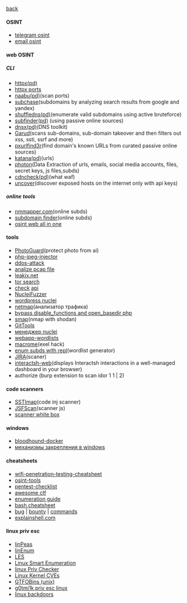 [back](../../README.md)
#### OSINT
- [telegram osint](https://github.com/drego85/tosint)
- [email osint](https://epieos.com/)
#### web OSINT
##### CLI
- [httpx(pd)](https://github.com/projectdiscovery/httpx)
- [httpx ports](./src_for_src/httpx_ports.md)
- [naabu(pd)](https://github.com/projectdiscovery/naabu)(scan ports)
- [subchase](https://github.com/tokiakasu/subchase)(subdomains by analyzing search results from google and yandex)
- [shuffledns(pd)](https://github.com/projectdiscovery/shuffledns)(enumerate valid subdomains using active bruteforce)
- [subfinder(pd)](https://github.com/projectdiscovery/dnsx) (using passive online sources)
- [dnsx(pd)](https://github.com/projectdiscovery/dnsx)(DNS toolkit)
- [Garud](https://github.com/R0X4R/Garud)(scans sub-domains, sub-domain takeover and then filters out xss, ssti, ssrf and more)
- [pxurlfind3r](https://github.com/hueristiq/xurlfind3r)(find domain's known URLs from curated passive online sources)
- [katana(pd)](https://github.com/projectdiscovery/katana)(urls)
- [photon](https://github.com/s0md3v/Photon)(Data Extraction of urls, emails, social media accounts, files, secret keys, js files,subds)
- [cdncheck(pd)](https://github.com/projectdiscovery/cdncheck)(what waf)
- [uncover](https://github.com/projectdiscovery/uncover)(discover exposed hosts on the internet only with api keys)
##### online tools
- [nmmapper.com](https://www.nmmapper.com/sys/tools/subdomainfinder/)(online subds)
- [subdomain finder](https://subdomainfinder.c99.nl/)(online subds)
- [osint web all in one](https://web-check.as93.net/)
#### tools
- [PhotoGuard](https://github.com/MadryLab/photoguard)(protect photo from ai)
- [php-jpeg-injector](https://github.com/dlegs/php-jpeg-injector)
- [ddos-attack](https://github.com/karthik558/ddos-attack)
- [analize pcap file](https://apackets.com/upload)
- [leakix.net](https://leakix.net/)
- [tor search](./src_for_src/tor_search_en.md)
- [check](https://api-guesser.netlify.app/) [api](https://github.com/streaak/keyhacks)
- [NucleiFuzzer](https://github.com/0xKayala/NucleiFuzzer)
- [wordpress nuclei](https://github.com/topscoder/nuclei-wordfence-cve)
- [netmap](https://github.com/lmsecure/LMS.NetMap)(анализатор трафика)
- [bypass disable_functions and open_basedir php](https://github.com/TarlogicSecurity/Chankro)
- [smap](https://github.com/s0md3v/Smap)(nmap with shodan)
- [GitTools](https://github.com/internetwache/GitTools)
- [менеджер nuclei](https://github.com/xm1k3/cent)
- [webapp-wordlists](https://github.com/p0dalirius/webapp-wordlists)
- [macrome](https://github.com/michaelweber/Macrome)(exel hack)
- [enum subds with repl](./src_for_src/subds.md)(wordlist generator)
- [JIRA](./src_for_src/jira.md)(scaner)
- [interactsh-web](https://github.com/projectdiscovery/interactsh-web)(displays Interactsh interactions in a well-managed dashboard in your browser)
- authorize (burp extension to scan idor 1 1 | 2)
#### code scanners
- [SSTImap](https://github.com/vladko312/SSTImap)(code inj scanner)
- [JSFScan](https://github.com/KathanP19/JSFScan.sh)(scanner js)
- [scanner white box](https://github.com/bearer/bearer)
#### windows
- [bloodhound-docker](https://github.com/belane/docker-bloodhound)
- [механизмы закрепления в windows](https://persistence-info.github.io/)
#### cheatsheets
- [wifi-penetration-testing-cheatsheet](https://github.com/ivan-sincek/wifi-penetration-testing-cheat-sheet)
- [osint-tools](https://github.com/wddadk/Offensive-OSINT-Tools)
- [pentest-checklist](https://github.com/Hari-prasaanth/Web-App-Pentest-Checklist)
- [awesome ctf](https://github.com/apsdehal/awesome-ctf)
- [enumeration guide](https://github.com/beyondtheoryio/Enumeration-Guide)
- [bash cheatsheet](https://devhints.io/bash)
- [bug](https://github.com/twseptian/oneliner-bugbounty) | [bounty](https://github.com/KingOfBugbounty/KingOfBugBountyTips) | [commands](https://github.com/dwisiswant0/awesome-oneliner-bugbounty)
- [explainshell.com](https://explainshell.com/)
#### linux priv esc
* [linPeas](https://github.com/carlospolop/privilege-escalation-awesome-scripts-suite/tree/master/linPEAS)
* [linEnum](https://github.com/rebootuser/LinEnum)
* [LES](https://github.com/mzet-/linux-exploit-suggester)
* [Linux Smart Enumeration](https://github.com/diego-treitos/linux-smart-enumeration)
* [linux Priv Checker](https://github.com/linted/linuxprivchecker)
* [Linux Kernel CVEs](https://www.linuxkernelcves.com/cves)
* [GTFOBins (unix)](https://gtfobins.github.io/)
* [g0tmi1k priv esc linux](https://blog.g0tmi1k.com/2011/08/basic-linux-privilege-escalation/)
* [linux backdoors](./linux_backdoors.md)
